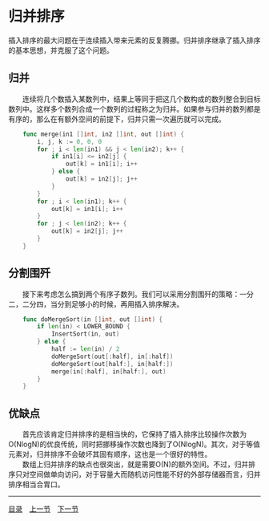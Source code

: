 # 归并排序
插入排序的最大问题在于连续插入带来元素的反复腾挪。归并排序继承了插入排序的基本思想，并克服了这个问题。

## 归并
　　连续将几个数插入某数列中，结果上等同于把这几个数构成的数列整合到目标数列中。这样多个数列合成一个数列的过程称之为归并。如果参与归并的数列都是有序的，那么在有额外空间的前提下，归并只需一次遍历就可以完成。
```go
	func merge(in1 []int, in2 []int, out []int) {
		i, j, k := 0, 0, 0
		for ; i < len(in1) && j < len(in2); k++ {
			if in1[i] <= in2[j] {
				out[k] = in1[i]; i++
			} else {
				out[k] = in2[j]; j++
			}
		}
		for ; i < len(in1); k++ {
			out[k] = in1[i]; i++
		}
		for ; j < len(in2); k++ {
			out[k] = in2[j]; j++
		}
	}
```

## 分割围歼
　　接下来考虑怎么搞到两个有序子数列。我们可以采用分割围歼的策略：一分二，二分四，当分到足够小的时候，再用插入排序解决。
```go
	func doMergeSort(in []int, out []int) {
		if len(in) < LOWER_BOUND {
			InsertSort(in, out)
		} else {
			half := len(in) / 2
			doMergeSort(out[:half], in[:half])
			doMergeSort(out[half:], in[half:])
			merge(in[:half], in[half:], out)
		}
	}
```

## 优缺点
　　首先应该肯定归并排序的是相当快的，它保持了插入排序比较操作次数为O(NlogN)的优良传统，同时把挪移操作次数也降到了O(NlogN)。其次，对于等值元素对，归并排序不会破坏其固有顺序，这也是一个很好的特性。  
　　数组上归并排序的缺点也很突出，就是需要O(N)的额外空间。不过，归并排序只对空间做单向访问，对于容量大而随机访问性能不好的外部存储器而言，归并排序相当合胃口。

---
[目录](../index.md)　[上一节](01-A.md)　[下一节](01-C.md)
